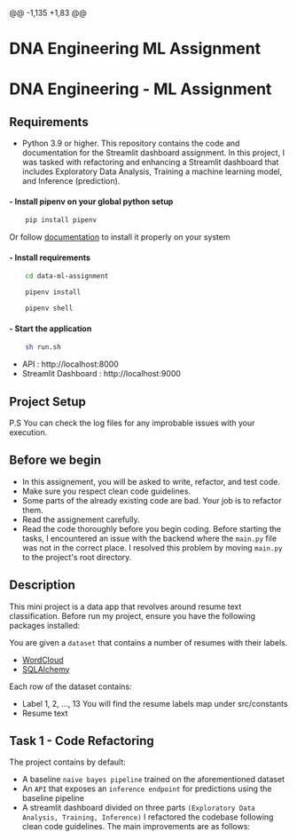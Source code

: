 @@ -1,135 +1,83 @@
# DNA Engineering ML Assignment
# DNA Engineering - ML Assignment

## Requirements
- Python 3.9 or higher.
This repository contains the code and documentation for the Streamlit dashboard assignment. In this project, I was tasked with refactoring and enhancing a Streamlit dashboard that includes Exploratory Data Analysis, Training a machine learning model, and Inference (prediction).

#### - Install pipenv on your global python setup
```Python
    pip install pipenv 
```
Or follow [documentation](https://pipenv.pypa.io/en/latest/install/) to install it properly on your system
#### - Install requirements
```sh
    cd data-ml-assignment
```
```Python
    pipenv install
```
```Python
    pipenv shell
```
#### - Start the application
```sh
    sh run.sh
```
- API : http://localhost:8000
- Streamlit Dashboard : http://localhost:9000
## Project Setup

P.S You can check the log files for any improbable issues with your execution.
## Before we begin
- In this assignement, you will be asked to write, refactor, and test code. 
- Make sure you respect clean code guidelines.
- Some parts of the already existing code are bad. Your job is to refactor them.
- Read the assignement carefully.
- Read the code thoroughly before you begin coding.
Before starting the tasks, I encountered an issue with the backend where the `main.py` file was not in the correct place. I resolved this problem by moving `main.py` to the project's root directory.

## Description
This mini project is a data app that revolves around resume text classification.
Before run my project, ensure you have the following packages installed:

You are given a `dataset` that contains a number of resumes with their labels.
- [WordCloud](https://pypi.org/project/wordcloud/)
- [SQLAlchemy](https://pypi.org/project/SQLAlchemy/)

Each row of the dataset contains:
- Label 1, 2, ..., 13 You will find the resume labels map under src/constants
- Resume text
## Task 1 - Code Refactoring

The project contains by default:
- A baseline `naive bayes pipeline` trained on the aforementioned dataset
- An `API` that exposes an `inference endpoint` for predictions using the baseline pipeline
- A streamlit dashboard divided on three parts `(Exploratory Data Analysis, Training, Inference)`
I refactored the codebase following clean code guidelines. The main improvements are as follows:
